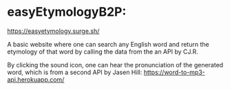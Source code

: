 # easyEtymologyB2P:   
https://easyetymology.surge.sh/

A basic website where one can search any English word and return the etymology of that word by calling the data from the an API by CJ.R.

By clicking the sound icon, one can hear the pronunciation of the generated word, which is from a second API by Jasen Hill:
https://word-to-mp3-api.herokuapp.com/
